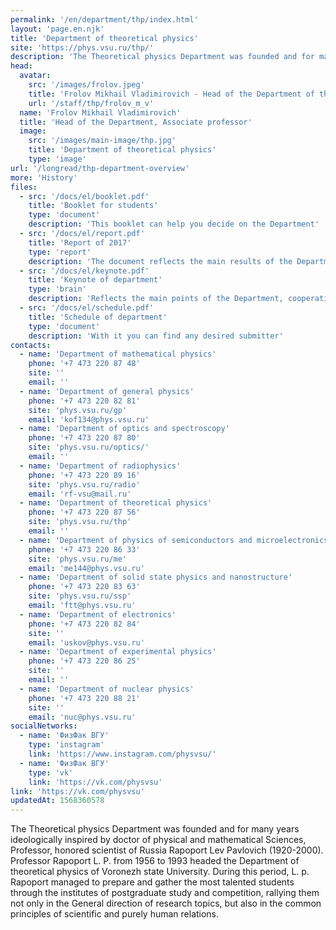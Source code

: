 ```yaml
---
permalink: '/en/department/thp/index.html'
layout: 'page.en.njk'
title: 'Department of theoretical physics'
site: 'https://phys.vsu.ru/thp/'
description: 'The Theoretical physics Department was founded and for many years ideologically inspired by doctor of physical and mathematical Sciences, Professor, honored scientist of Russia Rapoport Lev Pavlovich (1920-2000). Professor Rapoport L. P. from 1956 to 1993 headed the Department of theoretical physics of Voronezh state University. During this period, L. p. Rapoport managed to prepare and gather the most talented students through the institutes of postgraduate study and competition, rallying them not only in the General direction of research topics, but also in the common principles of scientific and purely human relations.'
head:
  avatar:
    src: '/images/frolov.jpeg'
    title: 'Frolov Mikhail Vladimirovich - Head of the Department of theoretical physics'
    url: '/staff/thp/frolov_m_v'
  name: 'Frolov Mikhail Vladimirovich'
  title: 'Head of the Department, Associate professor'
  image:
    src: '/images/main-image/thp.jpg'
    title: 'Department of theoretical physics'
    type: 'image'
url: '/longread/thp-department-overview'
more: 'History'
files:
  - src: '/docs/el/booklet.pdf'
    title: 'Booklet for students'
    type: 'document'
    description: 'This booklet can help you decide on the Department'
  - src: '/docs/el/report.pdf'
    title: 'Report of 2017'
    type: 'report'
    description: 'The document reflects the main results of the Department'
  - src: '/docs/el/keynote.pdf'
    title: 'Keynote of department'
    type: 'brain'
    description: 'Reflects the main points of the Department, cooperation and scientific achievements'
  - src: '/docs/el/schedule.pdf'
    title: 'Schedule of department'
    type: 'document'
    description: 'With it you can find any desired submitter'
contacts:
  - name: 'Department of mathematical physics'
    phone: '+7 473 220 87 48'
    site: ''
    email: ''
  - name: 'Department of general physics'
    phone: '+7 473 220 82 81'
    site: 'phys.vsu.ru/gp'
    email: 'kof134@phys.vsu.ru'
  - name: 'Department of optics and spectroscopy'
    phone: '+7 473 220 87 80'
    site: 'phys.vsu.ru/optics/'
    email: ''
  - name: 'Department of radiophysics'
    phone: '+7 473 220 89 16'
    site: 'phys.vsu.ru/radio'
    email: 'rf-vsu@mail.ru'
  - name: 'Department of theoretical physics'
    phone: '+7 473 220 87 56'
    site: 'phys.vsu.ru/thp'
    email: ''
  - name: 'Department of physics of semiconductors and microelectronics'
    phone: '+7 473 220 86 33'
    site: 'phys.vsu.ru/me'
    email: 'me144@phys.vsu.ru'
  - name: 'Department of solid state physics and nanostructure'
    phone: '+7 473 220 83 63'
    site: 'phys.vsu.ru/ssp'
    email: 'ftt@phys.vsu.ru'
  - name: 'Department of electronics'
    phone: '+7 473 220 82 84'
    site: ''
    email: 'uskov@phys.vsu.ru'
  - name: 'Department of experimental physics'
    phone: '+7 473 220 86 25'
    site: ''
    email: ''
  - name: 'Department of nuclear physics'
    phone: '+7 473 220 88 21'
    site: ''
    email: 'nuc@phys.vsu.ru'
socialNetworks:
  - name: 'ФизФак ВГУ'
    type: 'instagram'
    link: 'https://www.instagram.com/physvsu/'
  - name: 'ФизФак ВГУ'
    type: 'vk'
    link: 'https://vk.com/physvsu'
link: 'https://vk.com/physvsu'
updatedAt: 1568360578
---
```

The Theoretical physics Department was founded and for many years ideologically inspired by doctor of physical and mathematical Sciences, Professor, honored scientist of Russia Rapoport Lev Pavlovich (1920-2000). Professor Rapoport L. P. from 1956 to 1993 headed the Department of theoretical physics of Voronezh state University. During this period, L. p. Rapoport managed to prepare and gather the most talented students through the institutes of postgraduate study and competition, rallying them not only in the General direction of research topics, but also in the common principles of scientific and purely human relations.
